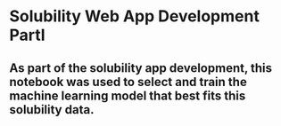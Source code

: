 # Solubility Web App Development PartI
## As part of the solubility app development, this notebook was used to select and train the machine learning model that best fits this solubility data. 
